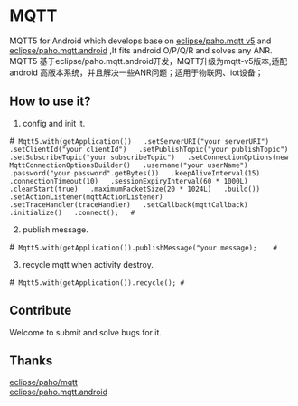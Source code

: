 # MQTT
MQTT5 for Android which develops base on [eclipse/paho.mqtt v5](https://github.com/eclipse/paho.mqtt.java)  and [eclipse/paho.mqtt.android](https://github.com/eclipse/paho.mqtt.android) ,It fits android O/P/Q/R and solves any ANR.  
MQTT5 基于eclipse/paho.mqtt.android开发，MQTT升级为mqtt-v5版本,适配android 高版本系统，并且解决一些ANR问题；适用于物联网、iot设备；

## How to use it?
1. config and init it.  

#```
       Mqtt5.with(getApplication())  
                .setServerURI("your serverURI")  
                .setClientId("your clientId")  
                .setPublishTopic("your publishTopic")  
                .setSubscribeTopic("your subscribeTopic")  
                .setConnectionOptions(new MqttConnectionOptionsBuilder()  
                        .username("your userName")  
                        .password("your password".getBytes())  
                        .keepAliveInterval(15)  
                        .connectionTimeout(10)  
                        .sessionExpiryInterval(60 * 1000L)  
                        .cleanStart(true)  
                        .maximumPacketSize(20 * 1024L)  
                        .build())  
                        .setActionListener(mqttActionListener)  
                        .setTraceHandler(traceHandler)  
                        .setCallback(mqttCallback)  
                        .initialize()  
                        .connect();  
#```
   
2. publish message.  

#```
      Mqtt5.with(getApplication()).publishMessage("your message);   
#```
   
3. recycle mqtt when activity destroy.  

#```
     Mqtt5.with(getApplication()).recycle();
#```
   
## Contribute

Welcome to submit and solve bugs for it.

## Thanks
[eclipse/paho/mqtt](https://github.com/eclipse/paho.mqtt.java)   
[eclipse/paho.mqtt.android](https://github.com/eclipse/paho.mqtt.android)  